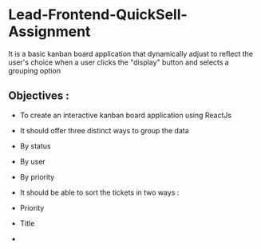 # Lead-Frontend-QuickSell-Assignment
It is a basic kanban board application that dynamically adjust to reflect the user's choice when a user clicks the "display" button and selects a grouping option
## Objectives :
- To create an interactive kanban board application using ReactJs
- It should offer three distinct ways to group the data
- By status
- By user 
- By priority

- It should be able to sort the tickets in two ways :
- Priority
- Title

- 
